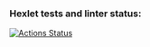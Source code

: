 ### Hexlet tests and linter status:
[![Actions Status](https://github.com/BOMBYASCHER/java-project-99/actions/workflows/hexlet-check.yml/badge.svg)](https://github.com/BOMBYASCHER/java-project-99/actions)